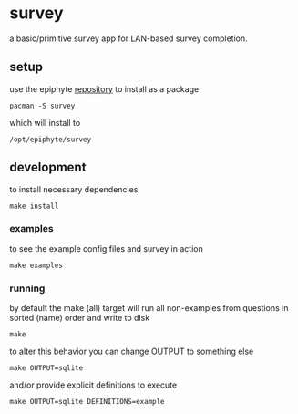 survey
===

a basic/primitive survey app for LAN-based survey completion.

## setup

use the epiphyte [repository](https://github.com/epiphyte/repository) to install as a package

```
pacman -S survey
```

which will install to
```
/opt/epiphyte/survey
```

## development

to install necessary dependencies

```
make install
```

### examples

to see the example config files and survey in action

```
make examples
```

### running

by default the make (all) target will run all non-examples from questions in sorted (name) order and write to disk
```
make
```

to alter this behavior you can change OUTPUT to something else
```
make OUTPUT=sqlite
```

and/or provide explicit definitions to execute
```
make OUTPUT=sqlite DEFINITIONS=example
```
